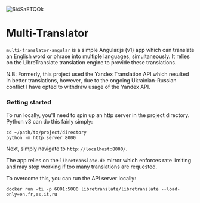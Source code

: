 ![6i4SaETQOk](https://user-images.githubusercontent.com/1145018/160326731-203db3c2-9811-45e1-800f-3a712dc51d9e.gif)

# Multi-Translator

`multi-translator-angular` is a simple Angular.js (v1) app which can translate an English word or phrase into multiple languages, simultaneously. It relies on the LibreTranslate translation engine to provide these translations.

N.B: Formerly, this project used the Yandex Translation API which resulted in better translations, however, due to the ongoing Ukrainian-Russian conflict I have opted to withdraw usage of the Yandex API.

### Getting started

To run locally, you'll need to spin up an http server in the project directory. Python v3 can do this fairly simply:

```
cd ~/path/to/project/directory
python -m http.server 8000
```

Next, simply navigate to `http://localhost:8000/`.

The app relies on the `libretranslate.de` mirror which enforces rate limiting and may stop working if too many translations are requested.

To overcome this, you can run the API server locally:

```
docker run -ti -p 6001:5000 libretranslate/libretranslate --load-only=en,fr,es,it,ru
```
